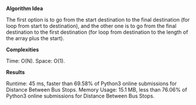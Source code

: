 **Algorithm Idea**

The first option is to go from 
the start destination to the final 
destination (for loop from start to 
destination), and the other one is to go from 
the final destination to the first destination 
(for loop from destination to the length of the array 
plus the start). 

**Complexities**

Time: O(N).
Space: O(1).

**Results**

Runtime: 45 ms, faster than 69.58% of Python3 online submissions for Distance Between Bus Stops.
Memory Usage: 15.1 MB, less than 76.06% of Python3 online submissions for Distance Between Bus Stops.
